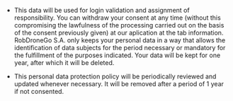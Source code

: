 - This data will be used for login validation and assignment of responsibility. You can
  withdraw your consent at any time (without this compromising the lawfulness of the
  processing carried out on the basis of the consent previously given) at our aplication at
  the tab information. RobDroneGo S.A. only keeps your personal data in a way that allows the
  identification of data subjects for the period necessary or mandatory for the fulfillment of
  the purposes indicated. Your data will be kept for one year, after which it will be deleted.

- This personal data protection policy will be periodically reviewed and updated whenever
  necessary. It will be removed after a period of 1 year if not consented.
